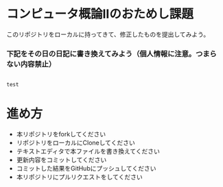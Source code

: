 # コンピュータ概論IIのおためし課題

このリポジトリをローカルに持ってきて、修正したものを提出してみよう。


### 下記をその日の日記に書き換えてみよう（個人情報に注意。つまらない内容禁止）

```

test

```

# 進め方
* 本リポジトリをforkしてください
* リポジトリをローカルにCloneしてください
* テキストエディタで本ファイルを書き換えてください
* 更新内容をコミットしてください
* コミットした結果をGitHubにプッシュしてください
* 本リポジトリにプルリクエストをしてください
